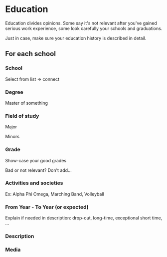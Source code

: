 # Education

Education divides opinions. Some say it's not relevant after you've gained serious work experience, some look carefully your schools and graduations.

Just in case, make sure your education history is described in detail.

## For each school

### School

Select from list => connect

### Degree

Master of something

### Field of study 

Major

Minors

### Grade

Show-case your good grades

Bad or not relevant? Don't add...

### Activities and societies

Ex: Alpha Phi Omega, Marching Band, Volleyball

### From Year - To Year (or expected)

Explain if needed in description: drop-out, long-time, exceptional short time, ...

### Description

### Media
